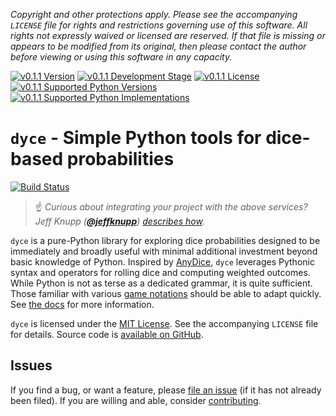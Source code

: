 <!-- -*- encoding: utf-8 -*-
  !!!!!!!!!!!!!!!!!!!!!!!!!!!!!!!!!!!!!!!!!!!!!!!!!!!!!!!!!!!!!!!!!!!!
  !!!!!!!!!!!!!!! IMPORTANT: READ THIS BEFORE EDITING! !!!!!!!!!!!!!!!
  !!!!!!!!!!!!!!!!!!!!!!!!!!!!!!!!!!!!!!!!!!!!!!!!!!!!!!!!!!!!!!!!!!!!
  Please keep each sentence on its own unwrapped line.
  It looks like crap in a text editor, but it has no effect on rendering, and it allows much more useful diffs.
  Thank you!

  WARNING: THIS DOCUMENT MUST BE SELF-CONTAINED.
  ALL LINKS MUST BE ABSOLUTE.
  This file is used on GitHub and PyPi (via setup.py).
  There is no guarantee that other docs/resources will be available where this content is displayed.
-->

*Copyright and other protections apply.
Please see the accompanying `LICENSE` file for rights and restrictions governing use of this software.
All rights not expressly waived or licensed are reserved.
If that file is missing or appears to be modified from its original, then please contact the author before viewing or using this software in any capacity.*

[![v0.1.1 Version](https://img.shields.io/pypi/v/dycelib/0.1.1.svg)](https://pypi.python.org/pypi/dycelib/0.1.1)
[![v0.1.1 Development Stage](https://img.shields.io/pypi/status/dycelib/0.1.1.svg)](https://pypi.python.org/pypi/dycelib/0.1.1)
[![v0.1.1 License](https://img.shields.io/pypi/l/dycelib/0.1.1.svg)](http://opensource.org/licenses/MIT)
[![v0.1.1 Supported Python Versions](https://img.shields.io/pypi/pyversions/dycelib/0.1.1.svg)](https://pypi.python.org/pypi/dycelib/0.1.1)
[![v0.1.1 Supported Python Implementations](https://img.shields.io/pypi/implementation/dycelib/0.1.1.svg)](https://pypi.python.org/pypi/dycelib/0.1.1)

# `dyce` - Simple Python tools for dice-based probabilities

[![Build Status](https://travis-ci.com/posita/dyce.svg?branch=master)](https://travis-ci.com/posita/dyce?branch=master)

> :point_up: *Curious about integrating your project with the above services?
  Jeff Knupp ([**@jeffknupp**](https://github.com/jeffknupp)) [describes how](https://www.jeffknupp.com/blog/2013/08/16/open-sourcing-a-python-project-the-right-way/).*

`dyce` is a pure-Python library for exploring dice probabilities designed to be immediately and broadly useful with minimal additional investment beyond basic knowledge of Python.
Inspired by [AnyDice](https://anydice.com/), `dyce` leverages Pythonic syntax and operators for rolling dice and computing weighted outcomes.
While Python is not as terse as a dedicated grammar, it is quite sufficient.
Those familiar with various [game notations](https://en.wikipedia.org/wiki/Dice_notation) should be able to adapt quickly.
See [the docs](https://posita.github.io/dyce/0.1/) for more information.

`dyce` is licensed under the [MIT License](https://opensource.org/licenses/MIT).
See the accompanying `LICENSE` file for details.
Source code is [available on GitHub](https://github.com/posita/dyce).

## Issues

If you find a bug, or want a feature, please [file an issue](https://github.com/posita/dyce/issues) (if it has not already been filed).
If you are willing and able, consider [contributing](https://posita.github.io/dyce/latest/contrib/).
